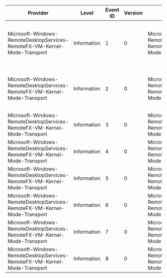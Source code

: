 Provider                                                                   |  Level        |  Event ID  |  Version  |  Channel                                                                          |  Task  |  Opcode  |  Keyword  |  Message
---------------------------------------------------------------------------|---------------|------------|-----------|-----------------------------------------------------------------------------------|--------|----------|-----------|---------------------------------------------------------
Microsoft-Windows-RemoteDesktopServices-RemoteFX-VM-Kernel-Mode-Transport  |  Information  |  1         |  0        |  Microsoft-Windows-RemoteDesktopServices-RemoteFX-VM-Kernel-Mode-Transport/Debug  |        |  Start   |           |  Microsoft RemoteFX VM {message} Mode Transport loaded
Microsoft-Windows-RemoteDesktopServices-RemoteFX-VM-Kernel-Mode-Transport  |  Information  |  2         |  0        |  Microsoft-Windows-RemoteDesktopServices-RemoteFX-VM-Kernel-Mode-Transport/Debug  |        |  Stop    |           |  Microsoft RemoteFX VM {message} Mode Transport unloaded
Microsoft-Windows-RemoteDesktopServices-RemoteFX-VM-Kernel-Mode-Transport  |  Information  |  3         |  0        |  Microsoft-Windows-RemoteDesktopServices-RemoteFX-VM-Kernel-Mode-Transport/Debug  |        |  Start   |           |  {message}: ENTER
Microsoft-Windows-RemoteDesktopServices-RemoteFX-VM-Kernel-Mode-Transport  |  Information  |  4         |  0        |  Microsoft-Windows-RemoteDesktopServices-RemoteFX-VM-Kernel-Mode-Transport/Debug  |        |  Stop    |           |  {message}: EXIT
Microsoft-Windows-RemoteDesktopServices-RemoteFX-VM-Kernel-Mode-Transport  |  Information  |  5         |  0        |  Microsoft-Windows-RemoteDesktopServices-RemoteFX-VM-Kernel-Mode-Transport/Debug  |        |          |           |  {function}: {size} bytes {operation}
Microsoft-Windows-RemoteDesktopServices-RemoteFX-VM-Kernel-Mode-Transport  |  Information  |  6         |  0        |  Microsoft-Windows-RemoteDesktopServices-RemoteFX-VM-Kernel-Mode-Transport/Debug  |        |  Start   |           |  {function}: {task} BEGIN
Microsoft-Windows-RemoteDesktopServices-RemoteFX-VM-Kernel-Mode-Transport  |  Information  |  7         |  0        |  Microsoft-Windows-RemoteDesktopServices-RemoteFX-VM-Kernel-Mode-Transport/Debug  |        |  Stop    |           |  {function}: {task} END
Microsoft-Windows-RemoteDesktopServices-RemoteFX-VM-Kernel-Mode-Transport  |  Information  |  8         |  0        |  Microsoft-Windows-RemoteDesktopServices-RemoteFX-VM-Kernel-Mode-Transport/Debug  |        |          |           |  {function}: {event}